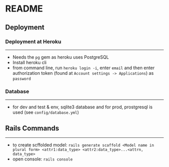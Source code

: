 # README

## Deployment

### Deployment at Heroku
---

- Needs the `pg` gem as heroku uses PostgreSQL
- Install heroku cli
- from command line, run `heroku login -i`, enter `email` and then enter authorization token (found at `Account settings -> Applications`) as `password`

### Database
---
- for dev and test & env, sqlite3 database and for prod, prostgresql is used (see `config/database.yml`)

## Rails Commands
---
- to create scffolded model: `rails generate scaffold <Model name in plural form> <attr1:data_type> <attr2:data_type>...<attrn, data_type>`
- open console: `rails console`